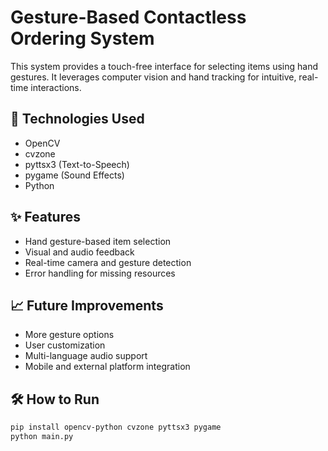 # Gesture-Based Contactless Ordering System

This system provides a touch-free interface for selecting items using hand gestures. It leverages computer vision and hand tracking for intuitive, real-time interactions.

## 🔧 Technologies Used
- OpenCV
- cvzone
- pyttsx3 (Text-to-Speech)
- pygame (Sound Effects)
- Python

## ✨ Features
- Hand gesture-based item selection
- Visual and audio feedback
- Real-time camera and gesture detection
- Error handling for missing resources

## 📈 Future Improvements
- More gesture options
- User customization
- Multi-language audio support
- Mobile and external platform integration

## 🛠️ How to Run
```bash
pip install opencv-python cvzone pyttsx3 pygame
python main.py
